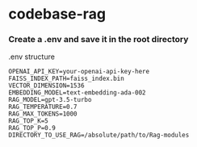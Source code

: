 # codebase-rag


### Create a .env and save it in the root directory 
.env structure
```
OPENAI_API_KEY=your-openai-api-key-here
FAISS_INDEX_PATH=faiss_index.bin
VECTOR_DIMENSION=1536
EMBEDDING_MODEL=text-embedding-ada-002
RAG_MODEL=gpt-3.5-turbo
RAG_TEMPERATURE=0.7
RAG_MAX_TOKENS=1000
RAG_TOP_K=5
RAG_TOP_P=0.9
DIRECTORY_TO_USE_RAG=/absolute/path/to/Rag-modules
```